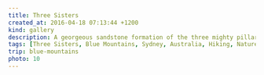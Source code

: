 ```yaml
---
title: Three Sisters
created_at: 2016-04-18 07:13:44 +1200
kind: gallery
description: A georgeous sandstone formation of the three mighty pillars looking down the valley in Blue Mountains near Sydney, Australia.
tags: [Three Sisters, Blue Mountains, Sydney, Australia, Hiking, Nature, Sandstone]
trip: blue-mountains
photo: 10
---
```


